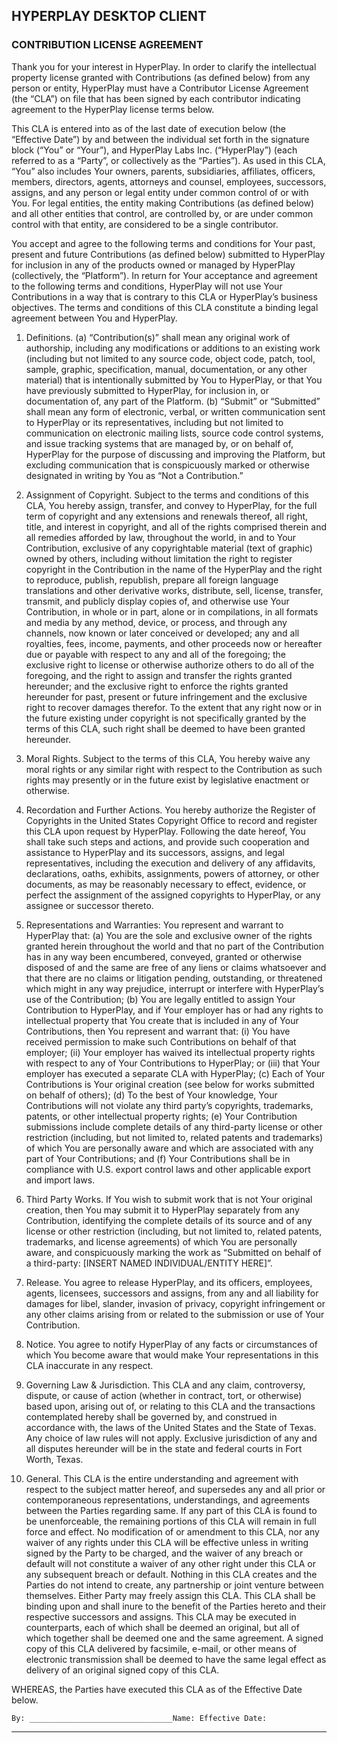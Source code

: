 ## HYPERPLAY DESKTOP CLIENT

### CONTRIBUTION LICENSE AGREEMENT

Thank you for your interest in HyperPlay. In order to clarify the intellectual property license granted with Contributions (as defined below) from any person or entity, HyperPlay must have a Contributor License Agreement (the “CLA”) on file that has been signed by each contributor indicating agreement to the HyperPlay license terms below.

This CLA is entered into as of the last date of execution below (the “Effective Date”) by and between the individual set forth in the signature block (“You” or “Your”), and HyperPlay Labs Inc. (“HyperPlay”) (each referred to as a “Party”, or collectively as the “Parties”). As used in this CLA, “You” also includes Your owners, parents, subsidiaries, affiliates, officers, members, directors, agents, attorneys and counsel, employees, successors, assigns, and any person or legal entity under common control of or with You. For legal entities, the entity making Contributions (as defined below) and all other entities that control, are controlled by, or are under common control with that entity, are considered to be a single contributor.

You accept and agree to the following terms and conditions for Your past, present and future Contributions (as defined below) submitted to HyperPlay for inclusion in any of the products owned or managed by HyperPlay (collectively, the “Platform”). In return for Your acceptance and agreement to the following terms and conditions, HyperPlay will not use Your Contributions in a way that is contrary to this CLA or HyperPlay’s business objectives. The terms and conditions of this CLA constitute a binding legal agreement between You and HyperPlay.

1. Definitions.
   (a)  “Contribution(s)” shall mean any original work of authorship, including any modifications or additions to an existing work (including but not limited to any source code, object code, patch, tool, sample, graphic, specification, manual, documentation, or any other material) that is intentionally submitted by You to HyperPlay, or that You have previously submitted to HyperPlay, for inclusion in, or documentation of, any part of the Platform.
   (b)  “Submit” or “Submitted” shall mean any form of electronic, verbal, or written communication sent to HyperPlay or its representatives, including but not limited to communication on electronic mailing lists, source code control systems, and issue tracking systems that are managed by, or on behalf of, HyperPlay for the purpose of discussing and improving the Platform, but excluding communication that is conspicuously marked or otherwise designated in writing by You as “Not a Contribution.”

2.	Assignment of Copyright. Subject to the terms and conditions of this CLA, You hereby assign, transfer, and convey to HyperPlay, for the full term of copyright and any extensions and renewals thereof, all right, title, and interest in copyright, and all of the rights comprised therein and all remedies afforded by law, throughout the world, in and to Your Contribution, exclusive of any copyrightable material (text of graphic) owned by others, including without limitation the right to register copyright in the Contribution in the name of the HyperPlay and the right to reproduce, publish, republish, prepare all foreign language translations and other derivative works, distribute, sell, license, transfer, transmit, and publicly display copies of, and otherwise use Your Contribution, in whole or in part, alone or in compilations, in all formats and media by any method, device, or process, and through any channels, now known or later conceived or developed; any and all royalties, fees, income, payments, and other proceeds now or hereafter due or payable with respect to any and all of the foregoing; the exclusive right to license or otherwise authorize others to do all of the foregoing, and the right to assign and transfer the rights granted hereunder; and the exclusive right to enforce the rights granted hereunder for past, present or future infringement and the exclusive right to recover damages therefor. To the extent that any right now or in the future existing under copyright is not specifically granted by the terms of this CLA, such right shall be deemed to have been granted hereunder. 

3.	Moral Rights. Subject to the terms of this CLA, You hereby waive any moral rights or any similar right with respect to the Contribution as such rights may presently or in the future exist by legislative enactment or otherwise.

4.	Recordation and Further Actions. You hereby authorize the Register of Copyrights in the United States Copyright Office to record and register this CLA upon request by HyperPlay. Following the date hereof, You shall take such steps and actions, and provide such cooperation and assistance to HyperPlay and its successors, assigns, and legal representatives, including the execution and delivery of any affidavits, declarations, oaths, exhibits, assignments, powers of attorney, or other documents, as may be reasonably necessary to effect, evidence, or perfect the assignment of the assigned copyrights to HyperPlay, or any assignee or successor thereto.

5.	Representations and Warranties: You represent and warrant to HyperPlay that:
   (a)	You are the sole and exclusive owner of the rights granted herein throughout the world and that no part of the Contribution has in any way been encumbered, conveyed, granted or otherwise disposed of and the same are free of any liens or claims whatsoever and that there are no claims or litigation pending, outstanding, or threatened which might in any way prejudice, interrupt or interfere with HyperPlay’s use of the Contribution;
   (b)	You are legally entitled to assign Your Contribution to HyperPlay, and if Your employer has or had any rights to intellectual property that You create that is included in any of Your Contributions, then You represent and warrant that: (i) You have received permission to make such Contributions on behalf of that employer; (ii) Your employer has waived its intellectual property rights with respect to any of Your Contributions to HyperPlay; or (iii) that Your employer has executed a separate CLA with HyperPlay;
   (c)	Each of Your Contributions is Your original creation (see below for works submitted on behalf of others); 
   (d)	To the best of Your knowledge, Your Contributions will not violate any third party’s copyrights, trademarks, patents, or other intellectual property rights;
   (e)	Your Contribution submissions include complete details of any third-party license or other restriction (including, but not limited to, related patents and trademarks) of which You are personally aware and which are associated with any part of Your Contributions; and
   (f)	Your Contributions shall be in compliance with U.S. export control laws and other applicable export and import laws.

6.	Third Party Works. If You wish to submit work that is not Your original creation, then You may submit it to HyperPlay separately from any Contribution, identifying the complete details of its source and of any license or other restriction (including, but not limited to, related patents, trademarks, and license agreements) of which You are personally aware, and conspicuously marking the work as “Submitted on behalf of a third-party: [INSERT NAMED INDIVIDUAL/ENTITY HERE]”.

7.	Release. You agree to release HyperPlay, and its officers, employees, agents, licensees, successors and assigns, from any and all liability for damages for libel, slander, invasion of privacy, copyright infringement or any other claims arising from or related to the submission or use of Your Contribution.

8.	Notice. You agree to notify HyperPlay of any facts or circumstances of which You become aware that would make Your representations in this CLA inaccurate in any respect.

9.	Governing Law & Jurisdiction. This CLA and any claim, controversy, dispute, or cause of action (whether in contract, tort, or otherwise) based upon, arising out of, or relating to this CLA and the transactions contemplated hereby shall be governed by, and construed in accordance with, the laws of the United States and the State of Texas. Any choice of law rules will not apply. Exclusive jurisdiction of any and all disputes hereunder will be in the state and federal courts in Fort Worth, Texas.

10.	General. This CLA is the entire understanding and agreement with respect to the subject matter hereof, and supersedes any and all prior or contemporaneous representations, understandings, and agreements between the Parties regarding same. If any part of this CLA is found to be unenforceable, the remaining portions of this CLA will remain in full force and effect. No modification of or amendment to this CLA, nor any waiver of any rights under this CLA will be effective unless in writing signed by the Party to be charged, and the waiver of any breach or default will not constitute a waiver of any other right under this CLA or any subsequent breach or default. Nothing in this CLA creates and the Parties do not intend to create, any partnership or joint venture between themselves. Either Party may freely assign this CLA. This CLA shall be binding upon and shall inure to the benefit of the Parties hereto and their respective successors and assigns. This CLA may be executed in counterparts, each of which shall be deemed an original, but all of which together shall be deemed one and the same agreement. A signed copy of this CLA delivered by facsimile, e-mail, or other means of electronic transmission shall be deemed to have the same legal effect as delivery of an original signed copy of this CLA.

WHEREAS, the Parties have executed this CLA as of the Effective Date below.
	 
	By: ________________________________Name: Effective Date: 

---
